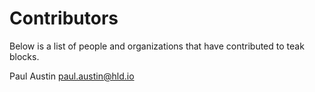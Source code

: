 # Contributors

Below is a list of people and organizations that have contributed
to teak blocks.

Paul Austin <paul.austin@hld.io>

